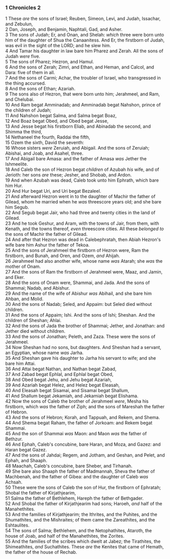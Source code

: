 ### 1 Chronicles 2

1 These *are* the sons of Israel; Reuben, Simeon, Levi, and Judah, Issachar, and Zebulun,  
2 Dan, Joseph, and Benjamin, Naphtali, Gad, and Asher.  
3 The sons of Judah; Er, and Onan, and Shelah: *which* three were born unto him of the daughter of Shua the Canaanitess. And Er, the firstborn of Judah, was evil in the sight of the LORD; and he slew him.  
4 And Tamar his daughter in law bare him Pharez and Zerah. All the sons of Judah *were* five.  
5 The sons of Pharez; Hezron, and Hamul.  
6 And the sons of Zerah; Zimri, and Ethan, and Heman, and Calcol, and Dara: five of them in all.  
7 And the sons of Carmi; Achar, the troubler of Israel, who transgressed in the thing accursed.  
8 And the sons of Ethan; Azariah.  
9 The sons also of Hezron, that were born unto him; Jerahmeel, and Ram, and Chelubai.  
10 And Ram begat Amminadab; and Amminadab begat Nahshon, prince of the children of Judah;  
11 And Nahshon begat Salma, and Salma begat Boaz,  
12 And Boaz begat Obed, and Obed begat Jesse,  
13 And Jesse begat his firstborn Eliab, and Abinadab the second, and Shimma the third,  
14 Nethaneel the fourth, Raddai the fifth,  
15 Ozem the sixth, David the seventh:  
16 Whose sisters *were* Zeruiah, and Abigail. And the sons of Zeruiah; Abishai, and Joab, and Asahel, three.  
17 And Abigail bare Amasa: and the father of Amasa *was* Jether the Ishmeelite.  
18 And Caleb the son of Hezron begat *children* of Azubah *his* wife, and of Jerioth: her sons *are* these; Jesher, and Shobab, and Ardon.  
19 And when Azubah was dead, Caleb took unto him Ephrath, which bare him Hur.  
20 And Hur begat Uri, and Uri begat Bezaleel.  
21 And afterward Hezron went in to the daughter of Machir the father of Gilead, whom he married when he *was* threescore years old; and she bare him Segub.  
22 And Segub begat Jair, who had three and twenty cities in the land of Gilead.  
23 And he took Geshur, and Aram, with the towns of Jair, from them, with Kenath, and the towns thereof, *even* threescore cities. All these *belonged to* the sons of Machir the father of Gilead.  
24 And after that Hezron was dead in Calebephratah, then Abiah Hezron's wife bare him Ashur the father of Tekoa.  
25 And the sons of Jerahmeel the firstborn of Hezron were, Ram the firstborn, and Bunah, and Oren, and Ozem, *and* Ahijah.  
26 Jerahmeel had also another wife, whose name *was* Atarah; she *was* the mother of Onam.  
27 And the sons of Ram the firstborn of Jerahmeel were, Maaz, and Jamin, and Eker.  
28 And the sons of Onam were, Shammai, and Jada. And the sons of Shammai; Nadab, and Abishur.  
29 And the name of the wife of Abishur *was* Abihail, and she bare him Ahban, and Molid.  
30 And the sons of Nadab; Seled, and Appaim: but Seled died without children.  
31 And the sons of Appaim; Ishi. And the sons of Ishi; Sheshan. And the children of Sheshan; Ahlai.  
32 And the sons of Jada the brother of Shammai; Jether, and Jonathan: and Jether died without children.  
33 And the sons of Jonathan; Peleth, and Zaza. These were the sons of Jerahmeel.  
34 Now Sheshan had no sons, but daughters. And Sheshan had a servant, an Egyptian, whose name *was* Jarha.  
35 And Sheshan gave his daughter to Jarha his servant to wife; and she bare him Attai.  
36 And Attai begat Nathan, and Nathan begat Zabad,  
37 And Zabad begat Ephlal, and Ephlal begat Obed,  
38 And Obed begat Jehu, and Jehu begat Azariah,  
39 And Azariah begat Helez, and Helez begat Eleasah,  
40 And Eleasah begat Sisamai, and Sisamai begat Shallum,  
41 And Shallum begat Jekamiah, and Jekamiah begat Elishama.  
42 Now the sons of Caleb the brother of Jerahmeel *were*, Mesha his firstborn, which *was* the father of Ziph; and the sons of Mareshah the father of Hebron.  
43 And the sons of Hebron; Korah, and Tappuah, and Rekem, and Shema.  
44 And Shema begat Raham, the father of Jorkoam: and Rekem begat Shammai.  
45 And the son of Shammai *was* Maon: and Maon *was* the father of Bethzur.  
46 And Ephah, Caleb's concubine, bare Haran, and Moza, and Gazez: and Haran begat Gazez.  
47 And the sons of Jahdai; Regem, and Jotham, and Geshan, and Pelet, and Ephah, and Shaaph.  
48 Maachah, Caleb's concubine, bare Sheber, and Tirhanah.  
49 She bare also Shaaph the father of Madmannah, Sheva the father of Machbenah, and the father of Gibea: and the daughter of Caleb *was* Achsah.  
50 These were the sons of Caleb the son of Hur, the firstborn of Ephratah; Shobal the father of Kirjathjearim,  
51 Salma the father of Bethlehem, Hareph the father of Bethgader.  
52 And Shobal the father of Kirjathjearim had sons; Haroeh, *and* half of the Manahethites.  
53 And the families of Kirjathjearim; the Ithrites, and the Puhites, and the Shumathites, and the Mishraites; of them came the Zareathites, and the Eshtaulites.  
54 The sons of Salma; Bethlehem, and the Netophathites, Ataroth, the house of Joab, and half of the Manahethites, the Zorites.  
55 And the families of the scribes which dwelt at Jabez; the Tirathites, the Shimeathites, *and* Suchathites. These *are* the Kenites that came of Hemath, the father of the house of Rechab.  
